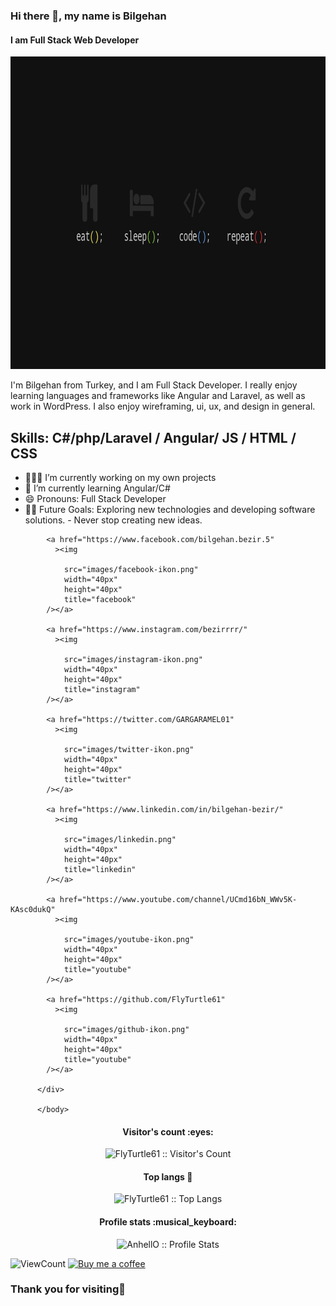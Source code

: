 ### Hi there 👋, my name is Bilgehan
#### I am Full Stack Web Developer

<img src="images/wallpaper.jpg" width="100%" height="500px">

I'm Bilgehan from Turkey, and I am Full Stack Developer. I really enjoy learning languages and frameworks like Angular and Laravel, as well as work in WordPress. I also enjoy wireframing, ui, ux, and design in general. 

Skills: C#/php/Laravel / Angular/ JS / HTML / CSS
--- 
- 👩🏻‍💻 I’m currently working on my own projects
- 🌱 I’m currently learning Angular/C# 
- 😄 Pronouns: Full Stack Developer 
- 💪🏼 Future Goals: Exploring new technologies and developing software solutions. - Never stop creating new ideas.


<body>
        <div>

            <a href="https://www.facebook.com/bilgehan.bezir.5"
              ><img
                
                src="images/facebook-ikon.png"
                width="40px"
                height="40px"
                title="facebook"
            /></a>

            <a href="https://www.instagram.com/bezirrrr/"
              ><img
                
                src="images/instagram-ikon.png"
                width="40px"
                height="40px"
                title="instagram"
            /></a>

            <a href="https://twitter.com/GARGARAMEL01"
              ><img
                
                src="images/twitter-ikon.png"
                width="40px"
                height="40px"
                title="twitter"
            /></a>

            <a href="https://www.linkedin.com/in/bilgehan-bezir/"
              ><img
                
                src="images/linkedin.png"
                width="40px"
                height="40px"
                title="linkedin"
            /></a>

            <a href="https://www.youtube.com/channel/UCmd16bN_WWv5K-KAsc0dukQ"
              ><img
                
                src="images/youtube-ikon.png"
                width="40px"
                height="40px"
                title="youtube"
            /></a>

            <a href="https://github.com/FlyTurtle61"
              ><img
                
                src="images/github-ikon.png"
                width="40px"
                height="40px"
                title="youtube"
            /></a>

          </div>

          </body>

<h4 align="center">Visitor's count :eyes:</h4>

<p align="center"><img src="https://profile-counter.glitch.me/{FlyTurtle61}/count.svg" alt="FlyTurtle61 :: Visitor's Count" /></p>


<h4 align="center">Top langs 🔮</h4>

<p align="center"><img src="https://github-readme-stats.vercel.app/api/top-langs/?username=FlyTurtle61&langs_count=10&layout=compact" alt="FlyTurtle61 :: Top Langs" /></p>


<h4 align="center">Profile stats :musical_keyboard:</h4>

<p align="center"><img src="https://github-readme-stats.vercel.app/api?username=FlyTurtle61&show_icons=true&theme=synthwave" alt="AnhellO :: Profile Stats" /></p>


<!-- https://github.com/FlyTurtle61/views this is a clone of the hits -->
  <img alt="ViewCount" src="https://views.whatilearened.today/views/github/FlyTurtle61/FlyTurtle61.svg" />

<a href="https://www.buymeacoffee.com/FlyTurtle61" target="_blank">
      <img width="18%" alt="Buy me a coffee" src="https://raw.githubusercontent.com/onimur/.github/master/.resources/support-buy-coffee.png"/>
  </a>

  <h3>Thank you for visiting🙏</h3>
